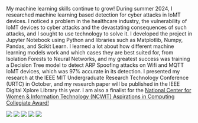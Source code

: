 <html>
<body>
  <p>My machine learning skills continue to grow! During summer 2024, I researched machine learning based detection 
    for cyber attacks in IoMT devices. I noticed a problem in the healthcare industry, the vulnerability of IoMT devices 
    to cyber attacks and the devastating consequences of such attacks, and I sought to use technology to solve it. I 
    developed the project in Jupyter Notebook using Python and libraries such as Matplotlib, Numpy, Pandas, and Scikit 
    Learn. I learned a lot about how different machine learning models work and which cases they are best suited for, 
    from Isolation Forests to Neural Networks, and my greatest success was training a Decision Tree model to detect ARP 
    Spoofing attacks on Wifi and MQTT IoMT devices, which was 97% accurate in its detection. I presented my research at 
    the IEEE MIT Undergraduate Research Technology Conference (URTC) in October, and my research paper will be published 
    in the IEEE Digital Xplore Library this year. I am also a finalist for the <a href="https://www.aspirations.org/people/taylor-c/148030">National 
    Center for Women & Information Technology (NCWIT) Aspirations in Computing Collegiate Award!</a></p>
  <img src="https://raw.githubusercontent.com/taylor-clark6/MyWebsite/master/assets/images/banners/IoMTPage1.jpg">
  <img src="https://raw.githubusercontent.com/taylor-clark6/MyWebsite/master/assets/images/banners/IoMTPage2.jpg">
  <img src="https://raw.githubusercontent.com/taylor-clark6/MyWebsite/master/assets/images/banners/IoMTPage3.jpg">
  <img src="https://raw.githubusercontent.com/taylor-clark6/MyWebsite/master/assets/images/banners/IoMTPage4.jpg">
  <img src="https://raw.githubusercontent.com/taylor-clark6/MyWebsite/master/assets/images/banners/IoMTPage5.jpg">
</body>
</html>
